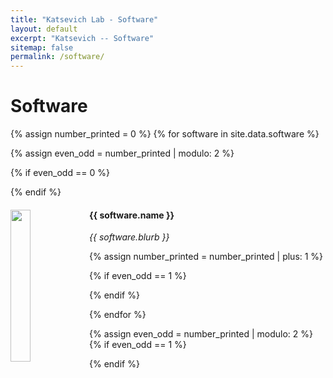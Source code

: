 ```yaml
---
title: "Katsevich Lab - Software"
layout: default
excerpt: "Katsevich -- Software"
sitemap: false
permalink: /software/
---
```


# Software

{% assign number_printed = 0 %}
{% for software in site.data.software %}

{% assign even_odd = number_printed | modulo: 2 %}

{% if even_odd == 0 %}
<div class="row">
{% endif %}

<div class="col-sm-6 clearfix">
  <img src="{{ site.url }}{{ site.baseurl }}/images/softwarepic/{{ software.logo }}" class="img-responsive" width="25%" style="float: left" />
  <h4>{{ software.name }}</h4>
  <i>{{ software.blurb }}</i>
</div>

{% assign number_printed = number_printed | plus: 1 %}

{% if even_odd == 1 %}
</div>
{% endif %}

{% endfor %}

{% assign even_odd = number_printed | modulo: 2 %}
{% if even_odd == 1 %}
</div>
{% endif %}